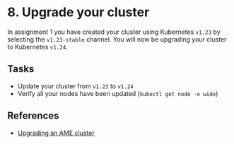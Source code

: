 # 8. Upgrade your cluster

In assignment 1 you have created your cluster using Kubernetes `v1.23` by selecting the `v1.23-stable` channel. You will now be upgrading your cluster to Kubernetes `v1.24`.

## Tasks

- Update your cluster from `v1.23` to `v1.24`
- Verify all your nodes have been updated (`kubectl get node -o wide`)

## References

- [Upgrading an AME cluster](https://docs.avisi.cloud/docs/how-to/how-to-update/)
